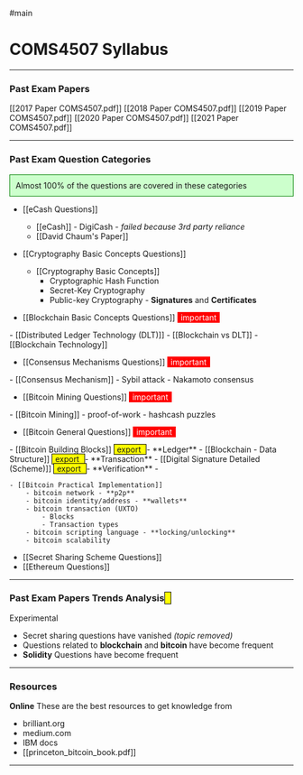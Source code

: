 #main
# COMS4507 Syllabus
___
### Past Exam Papers
[[2017 Paper COMS4507.pdf]]
[[2018 Paper COMS4507.pdf]]
[[2019 Paper COMS4507.pdf]]
[[2020 Paper COMS4507.pdf]]
[[2021 Paper COMS4507.pdf]]

___
### Past Exam Question Categories
<div style="background-color: #cfc ; padding: 10px; border: 1px solid green;">
Almost 100% of the questions are covered in these categories 
</div>


- [[eCash Questions]]
	- [[eCash]] - DigiCash - *failed because 3rd party reliance*
	- [[David Chaum's Paper]]

- [[Cryptography Basic Concepts Questions]]
	- [[Cryptography Basic Concepts]]
		- Cryptographic Hash Function
		- Secret-Key Cryptography
		- Public-key Cryptography - **Signatures** and **Certificates**

- [[Blockchain Basic Concepts Questions]] <span style="color: white; background-color: red ; padding-left: 5px; padding-right: 5px; border: 1px solid red;">
important 
</span>
	- [[Distributed Ledger Technology (DLT)]]
	- [[Blockchain vs DLT]]
	- [[Blockchain Technology]]

- [[Consensus Mechanisms Questions]] <span style="color: white; background-color: red ; padding-left: 5px; padding-right: 5px; border: 1px solid red;">
important 
</span>
	- [[Consensus Mechanism]]
		- Sybil attack
		- Nakamoto consensus

- [[Bitcoin Mining Questions]] <span style="color: white; background-color: red ; padding-left: 5px; padding-right: 5px; border: 1px solid red;">
important 
</span>
	- [[Bitcoin Mining]]
		- proof-of-work
		- hashcash puzzles

- [[Bitcoin General Questions]] <span style="color: white; background-color: red ; padding-left: 5px; padding-right: 5px; border: 1px solid red;">
important 
</span>
	- [[Bitcoin Building Blocks]] <span style="background-color: yellow; padding-left: 5px; padding-right: 5px; border: 1px solid black;">
export 
</span>
		- **Ledger** - [[Blockchain - Data Structure]] <span style="background-color: yellow; padding-left: 5px; padding-right: 5px; border: 1px solid black;">
export 
</span>
		- **Transaction** - [[Digital Signature Detailed (Scheme)]] <span style="background-color: yellow; padding-left: 5px; padding-right: 5px; border: 1px solid black;">
export 
</span>
		- **Verification** - 

	- [[Bitcoin Practical Implementation]]
		- bitcoin network - **p2p**
		- bitcoin identity/address - **wallets**
		- bitcoin transaction (UXTO)
			- Blocks
			- Transaction types
		- bitcoin scripting language - **locking/unlocking**
		- bitcoin scalability

- [[Secret Sharing Scheme Questions]]
- [[Ethereum Questions]]

___
### Past Exam Papers Trends Analysis <span style="background-color: yellow; padding-left: 5px; padding-right: 5px; border: 1px solid black;">
Experimental 
</span>
- Secret sharing questions have vanished *(topic removed)*
- Questions related to **blockchain** and **bitcoin** have become frequent
- **Solidity** Questions have become frequent

___
### Resources

**Online**
These are the best resources to get knowledge from
- brilliant.org
- medium.com
- IBM docs
- [[princeton_bitcoin_book.pdf]]

___
